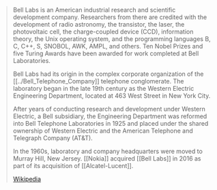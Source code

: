 
> Bell Labs is an American industrial research and scientific development company. 
> Researchers from there are credited with the development of radio astronomy, the transistor, 
> the laser, the photovoltaic cell, the charge-coupled device (CCD), information theory, the Unix operating system, 
> and the programming languages B, C, C++, S, SNOBOL, AWK, AMPL, and others. 
> Ten Nobel Prizes and five Turing Awards have been awarded for work completed at Bell Laboratories.
>
> Bell Labs had its origin in the complex corporate organization of the [[../Bell_Telephone_Company]] telephone conglomerate. 
> The laboratory began in the late 19th century as the Western Electric Engineering Department, 
> located at 463 West Street in New York City. 
> 
> After years of conducting research and development under Western Electric, 
> a Bell subsidiary, the Engineering Department was reformed into Bell Telephone Laboratories in 1925 
> and placed under the shared ownership of Western Electric and the American Telephone and Telegraph Company (AT&T). 
> 
> In the 1960s, laboratory and company headquarters were moved to Murray Hill, New Jersey. 
> [[Nokia]] acquired [[Bell Labs]] in 2016 as part of its acquisition of [[Alcatel-Lucent]].
>
> [Wikipedia](https://en.wikipedia.org/wiki/Bell%20Labs)


